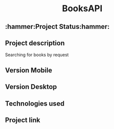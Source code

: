 <h1 align="center">BooksAPI </h1>

<h2>:hammer:Project Status:hammer:</h2>

<h2>Project description</h2>
<p>Searching for books by request</p>
<h2 >Version Mobile</h2>

<h2>Version Desktop</h2>

<h2>Technologies used</h2>
    
<h2> Project link </h2>

